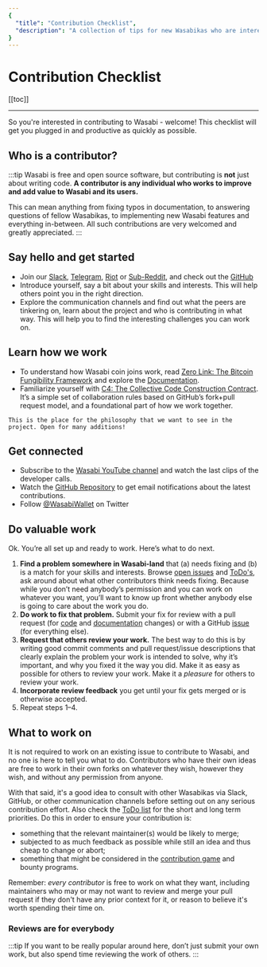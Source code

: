 ```yaml
---
{
  "title": "Contribution Checklist",
  "description": "A collection of tips for new Wasabikas who are interested in supporting Wasabi. Here you find all the details to enable a swift start to your contribution. This is the Wasabi documentation, an archive of knowledge about the open-source, non-custodial and privacy-focused Bitcoin wallet for desktop."
}
---
```




# Contribution Checklist

[[toc]]

---

So you're interested in contributing to Wasabi - welcome!
This checklist will get you plugged in and productive as quickly as possible.

## Who is a contributor?

:::tip
Wasabi is free and open source software, but contributing is **not** just about writing code.
**A contributor is any individual who works to improve and add value to Wasabi and its users.**

This can mean anything from fixing typos in documentation, to answering questions of fellow Wasabikas, to implementing new Wasabi features and everything in-between.
All such contributions are very welcomed and greatly appreciated.
:::

## Say hello and get started

- Join our [Slack](https://join.slack.com/t/tumblebit/shared_invite/enQtNjQ1MTQ2NzQ1ODI0LWIzOTg5YTM3YmNkOTg1NjZmZTQ3NmM1OTAzYmQyYzk1M2M0MTdlZDk2OTQwNzFiNTg1ZmExNzM0NjgzY2M0Yzg), [Telegram](https://t.me/WasabiWallet), [Riot](https://riot.im/app/#/room/#wasabiwallet:matrix.org) or [Sub-Reddit](https://www.reddit.com/r/WasabiWallet/), and check out the [GitHub](https://github.com/zkSnacks/WalletWasabi)
- Introduce yourself, say a bit about your skills and interests.
This will help others point you in the right direction.
- Explore the communication channels and find out what the peers are tinkering on, learn about the project and who is contributing in what way.
This will help you to find the interesting challenges you can work on.

## Learn how we work

- To understand how Wasabi coin joins work, read [Zero Link: The Bitcoin Fungibility Framework](https://github.com/nopara73/zerolink) and explore the [Documentation](/FAQ/FAQ-UseWasabi.md#coinjoin).
- Familiarize yourself with [C4: The Collective Code Construction Contract](https://rfc.unprotocols.org/spec:1/C4/).
It’s a simple set of collaboration rules based on GitHub’s fork+pull request model, and a foundational part of how we work together.

`This is the place for the philosophy that we want to see in the project.
Open for many additions!`

## Get connected

- Subscribe to the [Wasabi YouTube channel](https://www.youtube.com/channel/UCobsrSexTuVkL39mbrQ35VQ) and watch the last clips of the developer calls.
- Watch the [GitHub Repository](https://github.com/zkSnacks/WalletWasabi) to get email notifications about the latest contributions.
- Follow [@WasabiWallet](https://twitter.com/wasabiwallet) on Twitter

## Do valuable work

Ok. You’re all set up and ready to work. Here’s what to do next.

1. **Find a problem somewhere in Wasabi-land** that (a) needs fixing and (b) is a match for your skills and interests.
Browse [open issues](https://github.com/zksnacks/walletwasabi/issues?q=is%3Aissue+is%3Aopen+sort%3Aupdated-desc) and [ToDo's](ToDo.md), ask around about what other contributors think needs fixing.
Because while you don’t need anybody’s permission and you can work on whatever you want, you’ll want to know up front whether anybody else is going to care about the work you do.
2. **Do work to fix that problem.** Submit your fix for review with a pull request (for [code](https://github.com/zkSNACKs/WalletWasabi/pulls?q=is%3Apr+is%3Aopen+sort%3Aupdated-desc) and [documentation](https://github.com/zkSNACKs/WasabiDoc/pulls) changes) or with a GitHub [issue](https://github.com/zksnacks/walletwasabi/issues?q=is%3Aissue+is%3Aopen+sort%3Aupdated-desc) (for everything else).
3. **Request that others review your work.** The best way to do this is by writing good commit comments and pull request/issue descriptions that clearly explain the problem your work is intended to solve, why it’s important, and why you fixed it the way you did.
Make it as easy as possible for others to review your work. Make it a *pleasure* for others to review your work.
4. **Incorporate review feedback** you get until your fix gets merged or is otherwise accepted.
5. Repeat steps 1–4.

## What to work on

It is not required to work on an existing issue to contribute to Wasabi, and no one is here to tell you what to do.
Contributors who have their own ideas are free to work in their own forks on whatever they wish, however they wish, and without any permission from anyone.

With that said, it's a good idea to consult with other Wasabikas via Slack, GitHub, or other communication channels before setting out on any serious contribution effort.
Also check the [ToDo list](ToDo.md) for the short and long term priorities.
Do this in order to ensure your contribution is:

- something that the relevant maintainer(s) would be likely to merge;
- subjected to as much feedback as possible while still an idea and thus cheap to change or abort;
- something that might be considered in the [contribution game](ContributionGame.md) and bounty programs.

Remember: _every contributor_ is free to work on what they want, including maintainers who may or may not want to review and merge your pull request if they don't have any prior context for it, or reason to believe it's worth spending their time on.

### Reviews are for everybody

:::tip
If you want to be really popular around here, don’t just submit your own work, but also spend time reviewing the work of others.
:::
